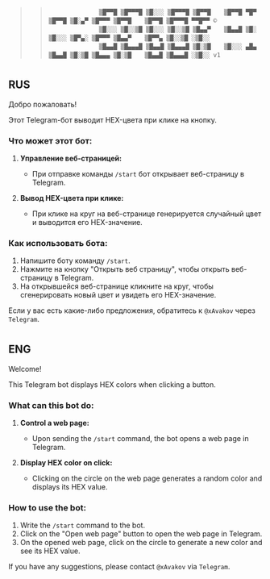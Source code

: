 
  >>                   ▒█▀▀█ ▒█▀▀▀█ ▒█░░░ ▒█▀▀▀█ ▒█▀▀█ 　 ▒█▀▀█ ▀█▀ ▒█▀▀█ ▒█░▄▀ ▒█▀▀▀ ▒█▀▀█ 　 ▒█▀▀█ ▒█▀▀▀█ ▀▀█▀▀ ©
  >>                   ▒█░░░ ▒█░░▒█ ▒█░░░ ▒█░░▒█ ▒█▄▄▀ 　 ▒█▄▄█ ▒█░ ▒█░░░ ▒█▀▄░ ▒█▀▀▀ ▒█▄▄▀ 　 ▒█▀▀▄ ▒█░░▒█ ░▒█░░ 
  >>                   ▒█▄▄█ ▒█▄▄▄█ ▒█▄▄█ ▒█▄▄▄█ ▒█░▒█ 　 ▒█░░░ ▄█▄ ▒█▄▄█ ▒█░▒█ ▒█▄▄▄ ▒█░▒█ 　 ▒█▄▄█ ▒█▄▄▄█ ░▒█░░ v1

#
## RUS

Добро пожаловать!

Этот Telegram-бот выводит HEX-цвета при клике на кнопку.

### Что может этот бот:
1. **Управление веб-страницей:**
   - При отправке команды `/start` бот открывает веб-страницу в Telegram.

2. **Вывод HEX-цвета при клике:**
   - При клике на круг на веб-странице генерируется случайный цвет и выводится его HEX-значение.

### Как использовать бота:
1. Напишите боту команду `/start`.
2. Нажмите на кнопку "Открыть веб страницу", чтобы открыть веб-страницу в Telegram.
3. На открывшейся веб-странице кликните на круг, чтобы сгенерировать новый цвет и увидеть его HEX-значение.

Если у вас есть какие-либо предложения, обратитесь к `@xAvakov` через `Telegram`.
#
## ENG

Welcome!

This Telegram bot displays HEX colors when clicking a button.

### What can this bot do:
1. **Control a web page:**
   - Upon sending the `/start` command, the bot opens a web page in Telegram.

2. **Display HEX color on click:**
   - Clicking on the circle on the web page generates a random color and displays its HEX value.

### How to use the bot:
1. Write the `/start` command to the bot.
2. Click on the "Open web page" button to open the web page in Telegram.
3. On the opened web page, click on the circle to generate a new color and see its HEX value.

If you have any suggestions, please contact `@xAvakov` via `Telegram`.